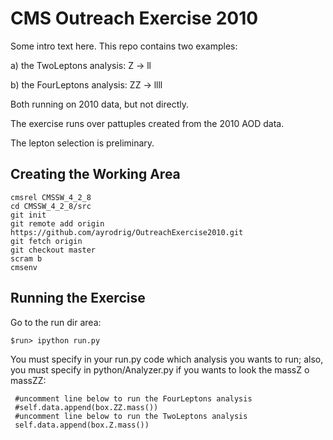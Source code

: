 # CMS Outreach Exercise 2010

Some intro text here. This repo contains two examples:

a) the TwoLeptons analysis: Z ->  ll

b) the FourLeptons analysis: ZZ -> llll

Both running on 2010 data, but not directly.

The exercise runs over pattuples created from the 2010 AOD data.

The lepton selection is preliminary.

## Creating the Working Area

```
cmsrel CMSSW_4_2_8
cd CMSSW_4_2_8/src
git init
git remote add origin https://github.com/ayrodrig/OutreachExercise2010.git 
git fetch origin
git checkout master
scram b 
cmsenv
```

## Running the Exercise


Go to the run dir area:

```
$run> ipython run.py
```

You must specify in your run.py code which analysis you wants to run; 
also, you must specify in python/Analyzer.py if you wants to look the massZ o massZZ:

```
 #uncomment line below to run the FourLeptons analysis
 #self.data.append(box.ZZ.mass())
 #uncomment line below to run the TwoLeptons analysis
 self.data.append(box.Z.mass())
```
 



